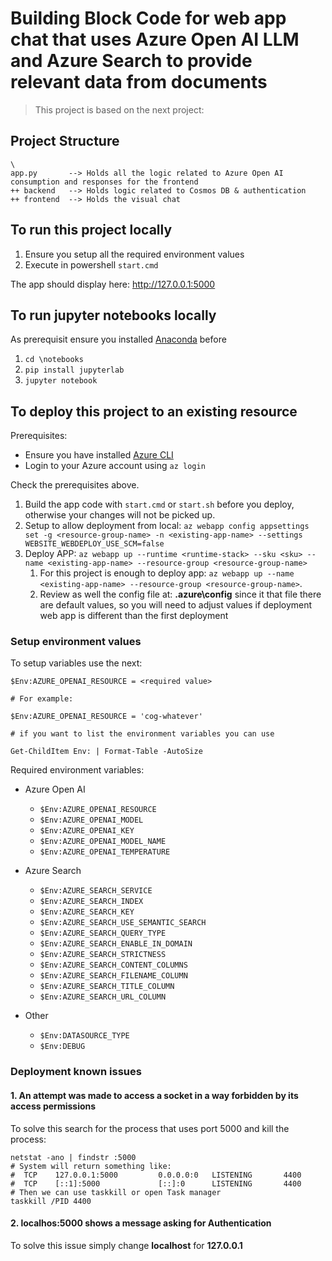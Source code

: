 # Building Block Code for web app chat that uses Azure Open AI LLM and Azure Search to provide relevant data from documents 


> This project is based on the next project: 

## Project Structure

```
\
app.py       --> Holds all the logic related to Azure Open AI consumption and responses for the frontend
++ backend   --> Holds logic related to Cosmos DB & authentication
++ frontend  --> Holds the visual chat 
```

## To run this project locally

1. Ensure you setup all the required environment values
2. Execute in powershell `start.cmd`

The app should display here: http://127.0.0.1:5000

## To run jupyter notebooks locally

As prerequisit ensure you installed [Anaconda](https://www.anaconda.com/download/) before

1. `cd \notebooks`
2. `pip install jupyterlab`
3. `jupyter notebook`

## To deploy this project to an existing resource

Prerequisites: 

- Ensure you have installed [Azure CLI](https://learn.microsoft.com/en-us/cli/azure/install-azure-cli)
- Login to your Azure account using `az login` 

Check the prerequisites above.

1. Build the app code with `start.cmd` or `start.sh` before you deploy, otherwise your changes will not be picked up.
2. Setup to allow deployment from local: `az webapp config appsettings set -g <resource-group-name> -n <existing-app-name> --settings WEBSITE_WEBDEPLOY_USE_SCM=false`
3. Deploy APP: `az webapp up --runtime <runtime-stack> --sku <sku> --name <existing-app-name> --resource-group <resource-group-name>`
   1. For this project is enough to deploy app: `az webapp up --name <existing-app-name> --resource-group <resource-group-name>`.
   2. Review as well the config file at: __.azure\config__ since it that file there are default values, so you will need to adjust values if deployment web app is different than the first deployment



### Setup environment values

To setup variables use the next:

```
$Env:AZURE_OPENAI_RESOURCE = <required value>

# For example:

$Env:AZURE_OPENAI_RESOURCE = 'cog-whatever'

# if you want to list the environment variables you can use

Get-ChildItem Env: | Format-Table -AutoSize

```

Required environment variables: 

- Azure Open AI
  - `$Env:AZURE_OPENAI_RESOURCE` 
  - `$Env:AZURE_OPENAI_MODEL` 
  - `$Env:AZURE_OPENAI_KEY`
  - `$Env:AZURE_OPENAI_MODEL_NAME`
  - `$Env:AZURE_OPENAI_TEMPERATURE`

- Azure Search
  - `$Env:AZURE_SEARCH_SERVICE`
  - `$Env:AZURE_SEARCH_INDEX`
  - `$Env:AZURE_SEARCH_KEY`
  - `$Env:AZURE_SEARCH_USE_SEMANTIC_SEARCH`
  - `$Env:AZURE_SEARCH_QUERY_TYPE`
  - `$Env:AZURE_SEARCH_ENABLE_IN_DOMAIN`
  - `$Env:AZURE_SEARCH_STRICTNESS`
  - `$Env:AZURE_SEARCH_CONTENT_COLUMNS`
  - `$Env:AZURE_SEARCH_FILENAME_COLUMN`
  - `$Env:AZURE_SEARCH_TITLE_COLUMN`
  - `$Env:AZURE_SEARCH_URL_COLUMN`

- Other
  - `$Env:DATASOURCE_TYPE`
  - `$Env:DEBUG`

### Deployment known issues

#### 1. An attempt was made to access a socket in a way forbidden by its access permissions

To solve this search for the process that uses port 5000 and kill the process:

```pwsh
netstat -ano | findstr :5000
# System will return something like:
#  TCP    127.0.0.1:5000         0.0.0.0:0   LISTENING       4400
#  TCP    [::1]:5000             [::]:0      LISTENING       4400
# Then we can use taskkill or open Task manager
taskkill /PID 4400
```

#### 2. localhos:5000 shows a message asking for Authentication
To solve this issue simply change **localhost** for **127.0.0.1** 
